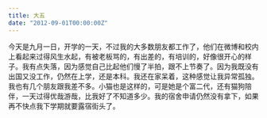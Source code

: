 ```yaml
---
title: 大五
date: "2012-09-01T00:00:00Z"
---
```


今天是九月一日，开学的一天，不过我的大多数朋友都工作了，他们在微博和校内上看起来过得风生水起，有被老板骂的，有出差的，有培训的，好像很开心的样子。我有点失落，因为感觉自己比起他们慢了半拍，跟不上节奏了。因为我既没有出国又没工作，仍然在上学，还是本科。我还在家呆着，这种感觉让我异常孤独。我也有几个朋友跟我差不多。小猫也是这样的，可是她是个富二代，还有猫狗陪伴，一天过得优哉游哉，比我好了不知道多少。我的宿舍申请仍然没有拿下，如果再不快点我下学期就要露宿街头了。
